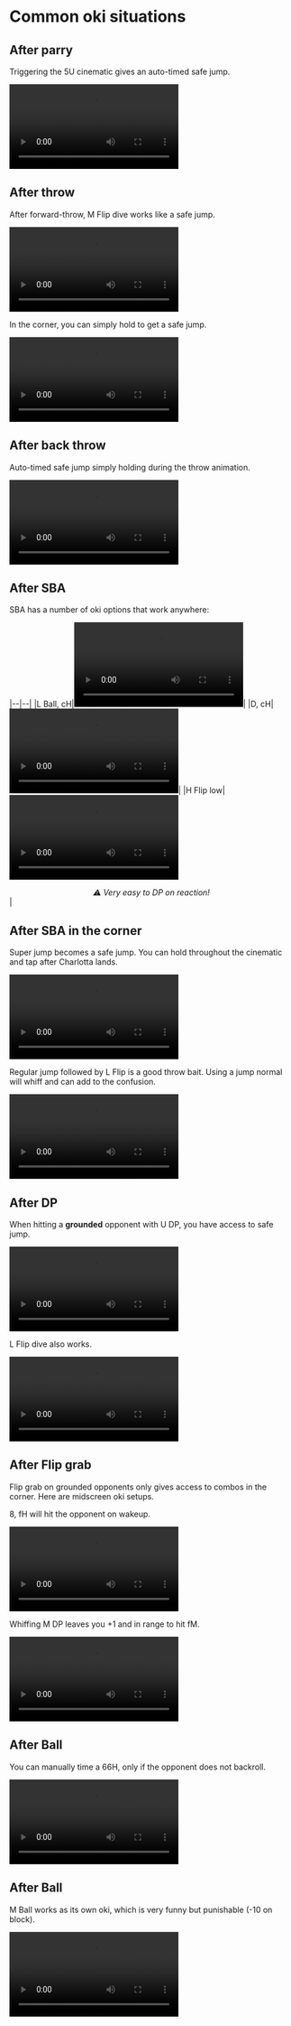 # Common oki situations

## After parry

Triggering the <combo>5U</combo> cinematic gives an auto-timed safe jump.

<video src="/assets/videos/oki-5U-safe-jump.mp4" controls="controls"></video>

## After throw

After forward-throw, <combo>M Flip dive</combo> works like a safe jump.

<video src="/assets/videos/oki-throw-safe-dive.mp4" controls="controls"></video>

In the corner, you can simply hold <embed d9> to get a safe jump.

<video src="/assets/videos/oki-throw-safe-jump.mp4" controls="controls"></video>

## After back throw

Auto-timed safe jump simply holding <embed d9> during the throw animation.

<video src="/assets/videos/oki-back-throw-safe-jump.mp4" controls="controls"></video>

## After SBA

SBA has a number of oki options that work anywhere:

|--|--|
|<combo>L Ball, cH</combo>|<video src="/assets/videos/oki-SBA-ball-cH.mp4" controls="controls"></video>|
|<combo>D, cH</combo>|<video src="/assets/videos/oki-SBA-run-up-cH.mp4" controls="controls"></video>|
|<combo>H Flip low</combo>|<video src="/assets/videos/oki-SBA-flip-low.mp4" controls="controls"></video>*<center>⚠️ Very easy to DP on reaction!</center>*|

## After SBA in the corner

Super jump becomes a safe jump. You can hold <embed d6> throughout the cinematic and tap <embed d2><embed d8> after Charlotta lands.

<video src="/assets/videos/oki-SBA-safe-super-jump.mp4" controls="controls"></video>

Regular jump followed by <combo>L Flip</combo> is a good throw bait. Using a jump normal will whiff and can add to the confusion.

<video src="/assets/videos/oki-SBA-fake-jump.mp4" controls="controls"></video>

## After <embed unique> DP

When hitting a **grounded** opponent with <combo>U DP</combo>, you have access to safe jump.

<video src="/assets/videos/oki-UDP-safe-jump.mp4" controls="controls"></video>

<p><combo>L Flip dive</combo> also works.</p>

<video src="/assets/videos/oki-UDP-safe-dive.mp4" controls="controls"></video>

## After <embed heavy> Flip grab

Flip grab on grounded opponents only gives access to combos in the corner. Here are midscreen oki setups.

<p><combo>8, fH</combo> will hit the opponent on wakeup.</p>

<video src="/assets/videos/oki-flip-grab-fH.mp4" controls="controls"></video>

Whiffing <combo>M DP</combo> leaves you +1 and in range to hit <combo>fM</combo>.

<video src="/assets/videos/oki-flip-grab-fM.mp4" controls="controls"></video>

## After <embed heavy> Ball

You can manually time a <combo>66H</combo>, only if the opponent does not backroll.

<video src="/assets/videos/oki-ball-66H.mp4" controls="controls"></video>

## After <embed medium> Ball

<p><combo>M Ball</combo> works as its own oki, which is very funny but punishable (-10 on block).</p>

<video src="/assets/videos/oki-ball-ball.mp4" controls="controls"></video>
